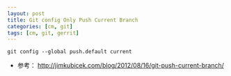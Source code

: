 ```yaml
---
layout: post
title: Git config Only Push Current Branch
categories: [cm, git]
tags: [cm, git, gerrit]
---
```


```
git config --global push.default current
```

* 参考：
    <http://jimkubicek.com/blog/2012/08/16/git-push-current-branch/>
